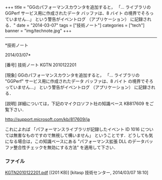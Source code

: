 ﻿+++
title = "GGのパフォーマンスカウンタを追加すると， 「... ライブラリの GGPerf サービス用に作成されたデータ バッファは、8 バイト の境界でそろっていません...」 という警告がイベントログ （アプリケーション） に記録される．"
date = "2014-03-07"
tags = ["技術ノート"]
categories = ["tech"]
banner = "img/technote.jpg"
+++

-----------------------------------------------------------------------------------------------------------------------------

*技術ノート

2014/03/07*


[番号]
技術ノート KGTN 2010122201

[現象]
GGのパフォーマンスカウンタを追加すると， 「... ライブラリの "GGPerf"
サービス用に作成されたデータ バッファは、8 バイト
の境界でそろっていません...」 という警告がイベントログ
（アプリケーション） に記録される．

[説明]
詳細については，下記のマイクロソフト社の知識ベース KB817609
をご覧下さい．

<http://support.microsoft.com/kb/817609/ja>

これによれば 「パフォーマンスライブラリが記録したイベント ID 1016
については無害なものですので無視して構いません」
ということです．どうしても気になる場合は，この知識ベースにある
"パフォーマンス拡張 DLL のデータバッファ整合性チェックを無効にする方法"
を適用して下さい．


### ファイル





[KGTN2010122201.pdf](http://techreport.kitasp.net/attachments/download/1603/KGTN2010122201.pdf)
 [(201 KB)] [kitasp 技術センター, 2014/03/07
18:10]
